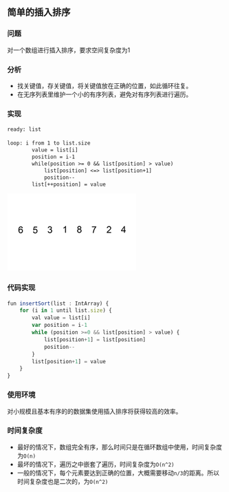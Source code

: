 ## 简单的插入排序

### 问题

对一个数组进行插入排序，要求空间复杂度为1

### 分析

* 找关键值，存关键值，将关键值放在正确的位置，如此循环往复。
* 在无序列表里维护一个小的有序列表，避免对有序列表进行遍历。

### 实现

```
ready: list

loop: i from 1 to list.size
        value = list[i]
        position = i-1
        while(position >= 0 && list[position] > value)
            list[position] <=> list[position+1]
            position--
        list[++position] = value     
```

![](res\Insertion-sort-example-300px.gif)

### 代码实现

```js
fun insertSort(list : IntArray) {
    for (i in 1 until list.size) {
        val value = list[i]
        var position = i-1
        while (position >=0 && list[position] > value) {
            list[position+1] = list[position]
            position--
        }
        list[position+1] = value
    }
}
```

### 使用环境

对小规模且基本有序的的数据集使用插入排序将获得较高的效率。

### 时间复杂度

* 最好的情况下，数组完全有序，那么时间只是在循环数组中使用，时间复杂度为`O(n)`
* 最坏的情况下，遍历之中嵌套了遍历，时间复杂度为`O(n^2)`
* 一般的情况下，每个元素要达到正确的位置，大概需要移动`n/3`的距离。所以时间复杂度也是二次的，为`O(n^2)`

